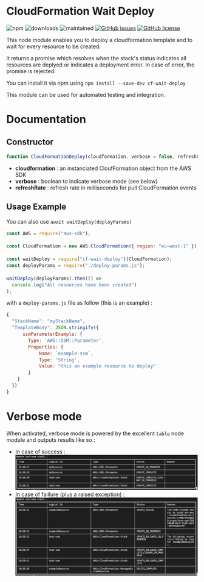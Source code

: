# CloudFormation Wait Deploy

![npm](https://img.shields.io/npm/v/cf-wait-deploy.svg)
![downloads](https://img.shields.io/npm/dm/cf-wait-deploy.svg)
![maintained](https://img.shields.io/badge/Maintained%20%3F-yes-green.svg)
[![GitHub issues](https://img.shields.io/github/issues/hlefebvr/cf-wait-deploy.svg)](https://github.com/hlefebvr/cf-wait-deploy/issues)
[![GitHub license](https://img.shields.io/github/license/hlefebvr/cf-wait-deploy.svg)](https://github.com/hlefebvr/cf-wait-deploy)

This node module enables you to deploy a cloudformation template and to wait for every resource to be created.

It returns a promise which resolves when the stack's status indicates all resources are deplyed or indicates a deployment error. In case of error, the promise is rejected.

You can install it via npm using `npm install --save-dev cf-wait-deploy`

This module can be used for automated testing and integration.

# Documentation

## Constructor

```javascript
function CloudFormationDeploy(cloudformation, verbose = false, refreshRate = 500);
```

- **cloudformation** : an instanciated CloufFormation object from the AWS SDK
- **verbose** : boolean to indicate verbose mode (see below)
- **refreshRate** : refresh rate in milliseconds for pull CloudFormation events

## Usage Example

You can also use `await waitDeploy(deployParams)`

```javascript
const AWS = require("aws-sdk");

const CloudFormation = new AWS.CloudFormation({ region: "eu-west-1" });

const waitDeploy = require("cf-wait-deploy")(CloudFormation);
const deployParams = require("./deploy-params.js");

waitDeploy(deployParams).then(() =>
  console.log("All resources have been created")
);
```

with a `deploy-params.js` file as follow (this is an example) :

```javascript
{
  "StackName": "myStackName",
  "TemplateBody": JSON.stringify({
      ssmParameterExample: {
        Type: 'AWS::SSM::Parameter',
        Properties: {
            Name: `example-ssm`,
            Type: 'String',
            Value: "this an example resource to deploy"
        }
    }
  })
}
```

# Verbose mode

When activated, verbose mode is powered by the excellent `table` node module and outputs results like so :

- In case of success :
  ![success deploy](https://raw.githubusercontent.com/hlefebvr/cf-wait-deploy/master/img/success_table.png)
- In case of faillure (plus a raised exception) :
  ![fail deploy](https://raw.githubusercontent.com/hlefebvr/cf-wait-deploy/master/img/fail_table.png)
